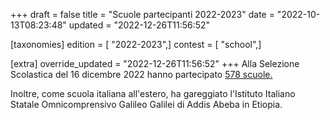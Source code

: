 +++
draft = false
title = "Scuole partecipanti 2022-2023"
date = "2022-10-13T08:23:48"
updated = "2022-12-26T11:56:52"

[taxonomies]
edition = [ "2022-2023",]
contest = [ "school",]

[extra]
override_updated = "2022-12-26T11:56:52"
+++
Alla Selezione Scolastica del 16 dicembre 2022 hanno partecipato [578 scuole.](/oldsite/217/scuole__partecipanti_scolastica.xls)

Inoltre, come scuola italiana all'estero, ha gareggiato l'Istituto Italiano Statale Omnicomprensivo Galileo Galilei di Addis Abeba in Etiopia.

